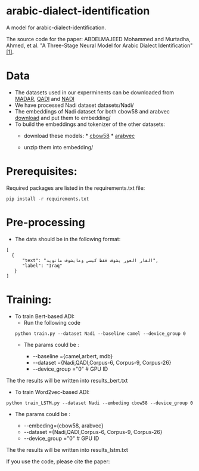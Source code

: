 # arabic-dialect-identification


 A model for arabic-dialect-identification.
 
 The source code for the paper: ABDELMAJEED Mohammed and  Murtadha, Ahmed, et al. "A Three-Stage Neural Model for  Arabic Dialect Identification" [[1]](). 
 

 

# Data

* The datasets used in our experminents can be downloaded from  [MADAR](https://docs.google.com/forms/d/e/1FAIpQLSe0PRkK8uetqWTlxGAUn7MupNcRO3HOHQeHK4_xkoZ7TAh98g/viewform), [QADI](https://github.com/qcri/QADI) and [NADI](https://github.com/UBC-NLP/nadi)
* We have processed Nadi dataset datasets/Nadi/
* The embeddings of Nadi dataset for both cbow58 and arabvec [download](https://drive.google.com/drive/folders/1RY2-_gW5jXRtSBn4yf_HuDPRPZVV2qjN?usp=sharing) and put them to embedding/
* To build the embeddings and tokenizer of the other datasets:
	* download these models:
    		* [cbow58](https://drive.google.com/open?id=0B2WzDD9FC2KXRHlYNjYxUmowRW8)
    		* [arabvec](https://github.com/bakrianoo/aravec)
    
	* unzip them into embedding/



# Prerequisites:
Required packages are listed in the requirements.txt file:

```
pip install -r requirements.txt
```
# Pre-processing

* The data should be in the following format:
```
[
  {
      "text": "الفار العور يشوف فقط كيسي ومايشوف ماتويد",
      "label": "Iraq"
   }
]
```


# Training: 
* To train  Bert-based ADI: 
	* Run the following code 
	```
	python train.py --dataset Nadi --baseline camel --device_group 0
	```
	* The params could be :
    		
		- --baseline ={camel,arbert, mdb}
		- --dataset =\{Nadi,QADI,Corpus-6, Corpus-9, Corpus-26\}	
		- --device_group ="0" # GPU ID

The the results will be written into results_bert.txt
* To train  Word2vec-based ADI: 
```
python train_LSTM.py --dataset Nadi --embeding cbow58 --device_group 0
```
  * The params could be :
    	
	- --embeding=\{cbow58, arabvec\}
	- --dataset =\{Nadi,QADI,Corpus-6, Corpus-9, Corpus-26\}	
	- --device_group ="0" # GPU ID

The the results will be written into results_lstm.txt

If you use the code,  please cite the paper: 
```

```
